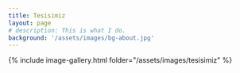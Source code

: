 ```yaml
---
title: Tesisimiz
layout: page
# description: This is what I do.
background: '/assets/images/bg-about.jpg'
---
```


{% include image-gallery.html folder="/assets/images/tesisimiz" %}